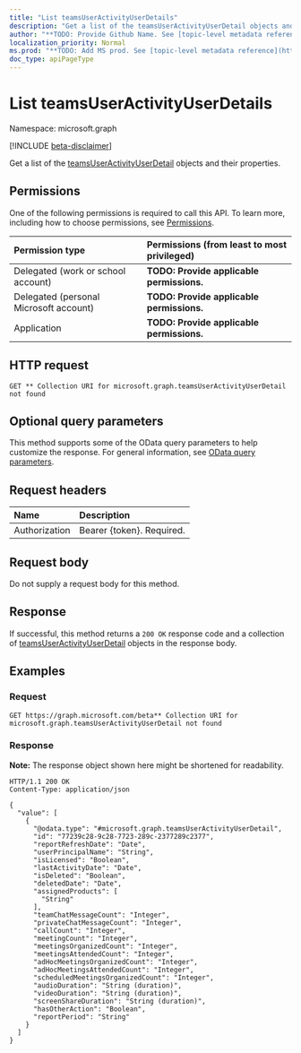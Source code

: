 ```yaml
---
title: "List teamsUserActivityUserDetails"
description: "Get a list of the teamsUserActivityUserDetail objects and their properties."
author: "**TODO: Provide Github Name. See [topic-level metadata reference](https://msgo.azurewebsites.net/add/document/guidelines/metadata.html#topic-level-metadata)**"
localization_priority: Normal
ms.prod: "**TODO: Add MS prod. See [topic-level metadata reference](https://msgo.azurewebsites.net/add/document/guidelines/metadata.html#topic-level-metadata)**"
doc_type: apiPageType
---
```


# List teamsUserActivityUserDetails
Namespace: microsoft.graph

[!INCLUDE [beta-disclaimer](../../includes/beta-disclaimer.md)]

Get a list of the [teamsUserActivityUserDetail](../resources/teamsuseractivityuserdetail.md) objects and their properties.

## Permissions
One of the following permissions is required to call this API. To learn more, including how to choose permissions, see [Permissions](/graph/permissions-reference).

|Permission type|Permissions (from least to most privileged)|
|:---|:---|
|Delegated (work or school account)|**TODO: Provide applicable permissions.**|
|Delegated (personal Microsoft account)|**TODO: Provide applicable permissions.**|
|Application|**TODO: Provide applicable permissions.**|

## HTTP request

<!-- {
  "blockType": "ignored"
}
-->
``` http
GET ** Collection URI for microsoft.graph.teamsUserActivityUserDetail not found
```

## Optional query parameters
This method supports some of the OData query parameters to help customize the response. For general information, see [OData query parameters](/graph/query-parameters).

## Request headers
|Name|Description|
|:---|:---|
|Authorization|Bearer {token}. Required.|

## Request body
Do not supply a request body for this method.

## Response

If successful, this method returns a `200 OK` response code and a collection of [teamsUserActivityUserDetail](../resources/teamsuseractivityuserdetail.md) objects in the response body.

## Examples

### Request
<!-- {
  "blockType": "request",
  "name": "list_teamsuseractivityuserdetail"
}
-->
``` http
GET https://graph.microsoft.com/beta** Collection URI for microsoft.graph.teamsUserActivityUserDetail not found
```


### Response
**Note:** The response object shown here might be shortened for readability.
<!-- {
  "blockType": "response",
  "truncated": true,
  "@odata.type": "Collection(microsoft.graph.teamsUserActivityUserDetail)"
}
-->
``` http
HTTP/1.1 200 OK
Content-Type: application/json

{
  "value": [
    {
      "@odata.type": "#microsoft.graph.teamsUserActivityUserDetail",
      "id": "77239c28-9c28-7723-289c-2377289c2377",
      "reportRefreshDate": "Date",
      "userPrincipalName": "String",
      "isLicensed": "Boolean",
      "lastActivityDate": "Date",
      "isDeleted": "Boolean",
      "deletedDate": "Date",
      "assignedProducts": [
        "String"
      ],
      "teamChatMessageCount": "Integer",
      "privateChatMessageCount": "Integer",
      "callCount": "Integer",
      "meetingCount": "Integer",
      "meetingsOrganizedCount": "Integer",
      "meetingsAttendedCount": "Integer",
      "adHocMeetingsOrganizedCount": "Integer",
      "adHocMeetingsAttendedCount": "Integer",
      "scheduledMeetingsOrganizedCount": "Integer",
      "audioDuration": "String (duration)",
      "videoDuration": "String (duration)",
      "screenShareDuration": "String (duration)",
      "hasOtherAction": "Boolean",
      "reportPeriod": "String"
    }
  ]
}
```

